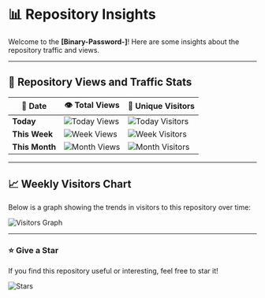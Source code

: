 # 📊 Repository Insights

Welcome to the **[Binary-Password-]**! Here are some insights about the repository traffic and views.

---

## 🚀 Repository Views and Traffic Stats

| 📅 Date        | 👁️ Total Views | 👤 Unique Visitors |
| -------------- | -------------- | ------------------ |
| **Today**      | ![Today Views](https://img.shields.io/badge/dynamic/json?label=views&query=today_views&url=https%3A%2F%2Fgithub.com%2Fvigneshperiasamy%2FBinary-Password-%2Fviews.json&color=blue)  | ![Today Visitors](https://img.shields.io/badge/dynamic/json?label=visitors&query=today_visitors&url=https%3A%2F%2Fgithub.com%2Fvigneshperiasamy%2FBinary-Password-%2Fviews.json&color=green) |
| **This Week**  | ![Week Views](https://img.shields.io/badge/dynamic/json?label=views&query=week_views&url=https%3A%2F%2Fgithub.com%2Fvigneshperiasamy%2FBinary-Password-%2Fviews.json&color=blue)  | ![Week Visitors](https://img.shields.io/badge/dynamic/json?label=visitors&query=week_visitors&url=https%3A%2F%2Fgithub.com%2Fvigneshperiasamy%2FBinary-Password-%2Fviews.json&color=green) |
| **This Month** | ![Month Views](https://img.shields.io/badge/dynamic/json?label=views&query=month_views&url=https%3A%2F%2Fgithub.com%2Fvigneshperiasamy%2FBinary-Password-%2Fviews.json&color=blue) | ![Month Visitors](https://img.shields.io/badge/dynamic/json?label=visitors&query=month_visitors&url=https%3A%2F%2Fgithub.com%2Fvigneshperiasamy%2FBinary-Password-%2Fviews.json&color=green) |

---

## 📈 Weekly Visitors Chart

Below is a graph showing the trends in visitors to this repository over time:

![Visitors Graph](https://github.com/vigneshperiasamy/Binary-Password-/graphs/traffic)

---

### ⭐️ Give a Star

If you find this repository useful or interesting, feel free to star it!

![Stars](https://img.shields.io/github/stars/vigneshperiasamy/Binary-Password-?style=social)

